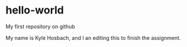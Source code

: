 # hello-world
My first repository on github

My name is Kyle Hosbach, and I an editing this to finish the assignment. 
